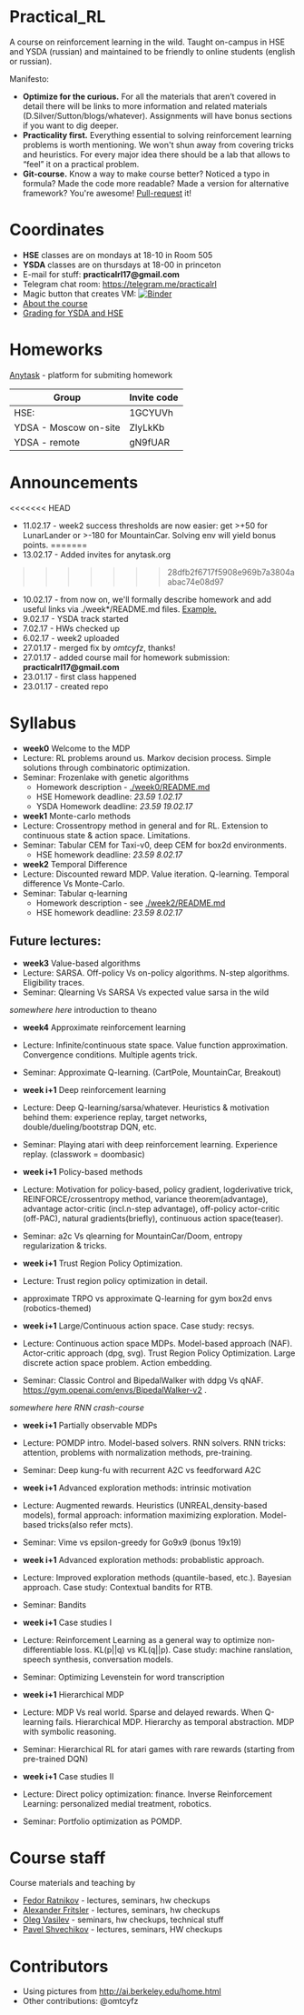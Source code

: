 # Practical_RL
A course on reinforcement learning in the wild. 
Taught on-campus in HSE and YSDA (russian) and maintained to be friendly to online students (english or russian).

Manifesto:
* __Optimize for the curious.__ For all the materials that aren’t covered in detail there will be links to more information and related materials (D.Silver/Sutton/blogs/whatever). Assignments will have bonus sections if you want to dig deeper.
* __Practicality first.__ Everything essential to solving reinforcement learning problems is worth mentioning. We won't shun away from covering tricks and heuristics. For every major idea there should be a lab that allows to “feel” it on a practical problem.
* __Git-course.__ Know a way to make course better? Noticed a typo in formula? Made the code more readable? Made a version for alternative framework? You're awesome! [Pull-request](https://help.github.com/articles/about-pull-requests/) it!


# Coordinates
* __HSE__ classes are on mondays at 18-10 in Room 505
* __YSDA__ classes are on thursdays at 18-00 in princeton
* E-mail for stuff: __practicalrl17@gmail.com__
* Telegram chat room: https://telegram.me/practicalrl
* Magic button that creates VM: [![Binder](http://mybinder.org/badge.svg)](http://mybinder.org:/repo/yandexdataschool/practical_rl)
* [About the course](https://github.com/yandexdataschool/Practical_RL/wiki/Practical-RL)
* [Grading for YSDA and HSE](https://github.com/yandexdataschool/Practical_RL/wiki/%D0%9E%D1%82%D1%87%D1%91%D1%82%D0%BD%D0%BE%D1%81%D1%82%D1%8C,-%D0%B4%D0%BE%D0%BC%D0%B0%D1%88%D0%BA%D0%B8,-%D0%B4%D0%B5%D0%B4%D0%BB%D0%B0%D0%B9%D0%BD%D1%8B-(grading))

# Homeworks
[Anytask](http://anytask.org/course/147) - platform for submiting homework 


| Group| Invite code |
| --- | ----- |
| HSE:                    | 1GCYUVh|
| YDSA - Moscow on-site   | ZIyLkKb|
| YDSA - remote           |  gN9fUAR|





# Announcements
<<<<<<< HEAD
* 11.02.17 - week2 success thresholds are now easier: get >+50 for LunarLander or >-180 for MountainCar. Solving env will yield bonus points.
=======
* 13.02.17 - Added invites for anytask.org
>>>>>>> 28dfb2f6717f5908e969b7a3804aabac74e08d97
* 10.02.17 - from now on, we'll formally describe homework and add useful links via ./week*/README.md files. [Example.](https://github.com/yandexdataschool/Practical_RL/blob/master/week0/README.md)
* 9.02.17 - YSDA track started
* 7.02.17 - HWs checked up
* 6.02.17 - week2 uploaded
* 27.01.17 - merged fix by _omtcyfz_, thanks!
* 27.01.17 - added course mail for homework submission: __practicalrl17@gmail.com__
* 23.01.17 - first class happened
* 23.01.17 - created repo

# Syllabus
* __week0__ Welcome to the MDP
 * Lecture: RL problems around us. Markov decision process. Simple solutions through combinatoric optimization.
 * Seminar: Frozenlake with genetic algorithms
    * Homework description - [./week0/README.md](https://github.com/yandexdataschool/Practical_RL/blob/master/week0/README.md)
    * HSE Homework deadline: _23.59 1.02.17_
    * YSDA Homework deadline: _23.59 19.02.17_
* __week1__ Monte-carlo methods
 * Lecture: Crossentropy method in general and for RL. Extension to continuous state & action space. Limitations.
 * Seminar: Tabular CEM for Taxi-v0, deep CEM for box2d environments.
    * HSE homework deadline: _23.59 8.02.17_
* __week2__ Temporal Difference
 * Lecture: Discounted reward MDP. Value iteration. Q-learning. Temporal difference Vs Monte-Carlo.
 * Seminar: Tabular q-learning 
    * Homework description - see [./week2/README.md](https://github.com/yandexdataschool/Practical_RL/blob/master/week2/README.md)
    * HSE homework deadline: _23.59 8.02.17_

## Future lectures:
* __week3__ Value-based algorithms
 * Lecture: SARSA. Off-policy Vs on-policy algorithms. N-step algorithms. Eligibility traces.
 * Seminar: Qlearning Vs SARSA Vs expected value sarsa in the wild

*somewhere here* introduction to theano

* __week4__ Approximate reinforcement learning
 * Lecture: Infinite/continuous state space. Value function approximation. Convergence conditions. Multiple agents trick.
 * Seminar:  Approximate Q-learning. (CartPole, MountainCar, Breakout)

* __week i+1__ Deep reinforcement learning 
 * Lecture: Deep Q-learning/sarsa/whatever. Heuristics & motivation behind them: experience replay, target networks, double/dueling/bootstrap DQN, etc.
 * Seminar: Playing atari with deep reinforcement learning. Experience replay. (classwork = doombasic)
 
* __week i+1__ Policy-based methods
 * Lecture: Motivation for policy-based, policy gradient, logderivative trick, REINFORCE/crossentropy method, variance theorem(advantage), advantage actor-critic (incl.n-step advantage), off-policy actor-critic (off-PAC), natural gradients(briefly), continuous action space(teaser). 
 * Seminar: a2c Vs qlearning for MountainCar/Doom, entropy regularization & tricks.
 
* __week i+1__ Trust Region Policy Optimization.
 * Lecture: Trust region policy optimization in detail.
 * approximate TRPO vs approximate Q-learning for gym box2d envs (robotics-themed)

* __week i+1__ Large/Continuous action space. Case study: recsys.
 * Lecture: Continuous action space MDPs. Model-based approach (NAF). Actor-critic approach (dpg, svg). Trust Region Policy Optimization. Large discrete action space problem. Action embedding.
 * Seminar: Classic Control and BipedalWalker with ddpg Vs qNAF. https://gym.openai.com/envs/BipedalWalker-v2 .

*somewhere here RNN crash-course*

* __week i+1__ Partially observable MDPs
 * Lecture: POMDP intro. Model-based solvers. RNN solvers. RNN tricks: attention, problems with normalization methods, pre-training.
 * Seminar: Deep kung-fu with recurrent A2C vs feedforward A2C

* __week i+1__ Advanced exploration methods: intrinsic motivation 
 * Lecture: Augmented rewards. Heuristics (UNREAL,density-based models), formal approach: information maximizing exploration. Model-based tricks(also refer mcts).
 * Seminar: Vime vs epsilon-greedy for Go9x9 (bonus 19x19)

* __week i+1__ Advanced exploration methods: probablistic approach.
 * Lecture: Improved exploration methods (quantile-based, etc.). Bayesian approach. Case study: Contextual bandits for RTB. 
 * Seminar: Bandits
 
* __week i+1__ Case studies I
 * Lecture: Reinforcement Learning as a general way to optimize non-differentiable loss. KL(p||q) vs KL(q||p). Case study: machine ranslation, speech synthesis, conversation models.
 * Seminar: Optimizing Levenstein for word transcription

* __week i+1__ Hierarchical MDP
 * Lecture: MDP Vs real world. Sparse and delayed rewards. When Q-learning fails. Hierarchical MDP. Hierarchy as temporal abstraction. MDP with symbolic reasoning.
 * Seminar: Hierarchical RL for atari games with rare rewards (starting from pre-trained DQN)
 
* __week i+1__ Case studies II
 * Lecture: Direct policy optimization: finance.  Inverse Reinforcement Learning: personalized medial treatment, robotics.
 * Seminar: Portfolio optimization as POMDP.
 
 
# Course staff
Course materials and teaching by
- [Fedor Ratnikov](https://github.com/justheuristic/) - lectures, seminars, hw checkups
- [Alexander Fritsler](https://github.com/Fritz449) - lectures, seminars, hw checkups
- [Oleg Vasilev](https://github.com/Omrigan) - seminars, hw checkups, technical stuff
- [Pavel Shvechikov](https://github.com/bestxolodec) - lectures, seminars, HW checkups

# Contributors
* Using pictures from http://ai.berkeley.edu/home.html
* Other contributions: @omtcyfz
 
